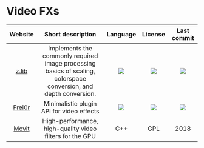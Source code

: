 # Video FXs
|Website|Short description|Language|License|Last commit|
|:-:|:-:|:-:|:-:|:-:|
|[z.lib](https://github.com/sekrit-twc/zimg)|Implements the commonly required image processing basics of scaling, colorspace conversion, and depth conversion.|![](https://img.shields.io/github/languages/top/sekrit-twc/zimg?color=pink&style=flat-square)|![](https://flat.badgen.net/github/license/sekrit-twc/zimg?label=)|![](https://flat.badgen.net/github/last-commit/sekrit-twc/zimg?label=)|
|[Frei0r](https://frei0r.dyne.org/)|Minimalistic plugin API for video effects|![](https://img.shields.io/github/languages/top/dyne/frei0r?color=pink&style=flat-square)|![](https://flat.badgen.net/github/license/dyne/frei0r?label=)|![](https://flat.badgen.net/github/last-commit/dyne/frei0r?label=)|
|[Movit](https://movit.sesse.net/)|High-performance, high-quality video filters for the GPU|C++|GPL|2018|
